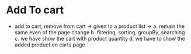 # Add To cart

* add to cart, remove from cart -> given to a product list ->
        a. remain the same even of the page change
        b. filtering, sorting, groupBy, searching
        c. we have show the cart with product quantity
        d. we have to show the added product on carts page